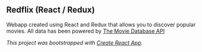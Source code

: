
## Redflix (React / Redux)

Webapp created using React and Redux that allows you to discover popular movies. 
All data has been powered by [The Movie Database API](https://developers.themoviedb.org/3/)

*This project was bootstrapped with [Create React App](https://github.com/facebook/create-react-app).*
